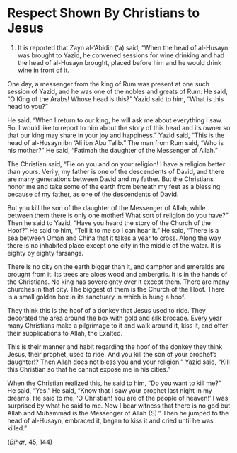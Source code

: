 Respect Shown By Christians to Jesus
====================================

1. It is reported that Zayn al-‘Abidin (‘a) said, “When the head of
al-Husayn was brought to Yazid, he convened sessions for wine drinking
and had the head of al-Husayn brought, placed before him and he would
drink wine in front of it.

One day, a messenger from the king of Rum was present at one such
session of Yazid, and he was one of the nobles and greats of Rum. He
said, “O King of the Arabs! Whose head is this?” Yazid said to him,
“What is this head to you?”

He said, “When I return to our king, he will ask me about everything I
saw. So, I would like to report to him about the story of this head and
its owner so that our king may share in your joy and happiness.” Yazid
said, “This is the head of al-Husayn ibn ‘Ali ibn Abu Talib.” The man
from Rum said, “Who is his mother?” He said, “Fatimah the daughter of
the Messenger of Allah.”

The Christian said, “Fie on you and on your religion! I have a religion
better than yours. Verily, my father is one of the descendents of David,
and there are many generations between David and my father. But the
Christians honor me and take some of the earth from beneath my feet as a
blessing because of my father, as one of the descendents of David.

But you kill the son of the daughter of the Messenger of Allah, while
between them there is only one mother! What sort of religion do you
have?” Then he said to Yazid, “Have you heard the story of the Church of
the Hoof?” He said to him, “Tell it to me so I can hear it.” He said,
“There is a sea between Oman and China that it takes a year to cross.
Along the way there is no inhabited place except one city in the middle
of the water. It is eighty by eighty farsangs.

There is no city on the earth bigger than it, and camphor and emeralds
are brought from it. Its trees are aloes wood and ambergris. It is in
the hands of the Christians. No king has sovereignty over it except
them. There are many churches in that city. The biggest of them is the
Church of the Hoof. There is a small golden box in its sanctuary in
which is hung a hoof.

They think this is the hoof of a donkey that Jesus used to ride. They
decorated the area around the box with gold and silk brocade. Every year
many Christians make a pilgrimage to it and walk around it, kiss it, and
offer their supplications to Allah, the Exalted.

This is their manner and habit regarding the hoof of the donkey they
think Jesus, their prophet, used to ride. And you kill the son of your
prophet’s daughter!? Then Allah does not bless you and your religion.”
Yazid said, “Kill this Christian so that he cannot expose me in his
cities.”

When the Christian realized this, he said to him, “Do you want to kill
me?” He said, “Yes.” He said, “Know that I saw your prophet last night
in my dreams. He said to me, ‘O Christian! You are of the people of
heaven!’ I was surprised by what he said to me. Now I bear witness that
there is no god but Allah and Muhammad is the Messenger of Allah (S).”
Then he jumped to the head of al-Husayn, embraced it, began to kiss it
and cried until he was killed.”

(*Bihar*, 45, 144)


